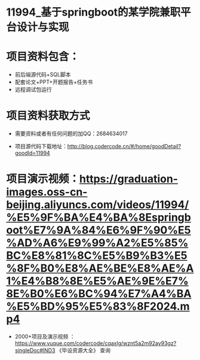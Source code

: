 #  11994_基于springboot的某学院兼职平台设计与实现
 
 #  项目资料包含：
 *  前后端源代码+SQL脚本
 *  配套论文+PPT+开题报告+任务书
 *  远程调试包运行

 #  项目资料获取方式
 *  需要资料或者有任何问题的加QQ：2684634017

 *  项目源代码下载地址：http://blog.codercode.cn/#/home/goodDetail?goodId=11994
   
 #  项目演示视频：https://graduation-images.oss-cn-beijing.aliyuncs.com/videos/11994/%E5%9F%BA%E4%BA%8Espringboot%E7%9A%84%E6%9F%90%E5%AD%A6%E9%99%A2%E5%85%BC%E8%81%8C%E5%B9%B3%E5%8F%B0%E8%AE%BE%E8%AE%A1%E4%B8%8E%E5%AE%9E%E7%8E%B0%E6%BC%94%E7%A4%BA%E5%BD%95%E5%83%8F2024.mp4
          
 *  2000+项目及演示视频 ：https://www.yuque.com/codercode/cqaxlg/wznt5a2m92ay93gz?singleDoc#lND3 《毕设资源大全》
   查询
